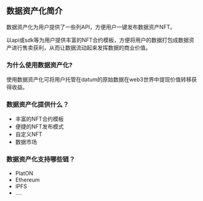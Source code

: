 ## 数据资产化简介

数据资产化为用户提供了一些列API，方便用户一键发布数据资产NFT。

以api或sdk等为用户提供丰富的NFT合约模板，方便将用户的数据打包成数据资产进行售卖获利，从而让数据流动起来发挥数据的商业价值。



### 为什么使用数据资产化?


使用数据资产化可将用户托管在datum的原始数据在web3世界中提现价值转移获得收益。

  

### 数据资产化提供什么？


- 丰富的NFT合约模板
- 便捷的NFT发布模式
- 自定义NFT
- 数据市场



### 数据资产化支持哪些链？


- PlatON
- Ethereum
- IPFS
- ....

